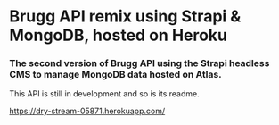 # Brugg API remix using Strapi & MongoDB, hosted on Heroku


### The second version of Brugg API using the Strapi headless CMS to manage MongoDB data hosted on Atlas.

This API is still in development and so is its readme.

https://dry-stream-05871.herokuapp.com/

